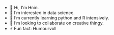 - 👋 Hi, I'm Hnin.
- 👀 I’m interested in data science.
- 🌱 I’m currently learning python and R intensively.
- 💞️ I’m looking to collaborate on creative thingy.
- ⚡ Fun fact: Humourvoll

<!---
hninphyusin20/hninphyusin20 is a ✨ special ✨ repository because its `README.md` (this file) appears on your GitHub profile.
You can click the Preview link to take a look at your changes.
--->
